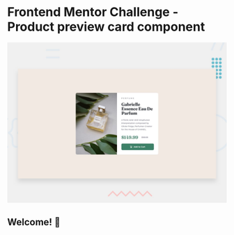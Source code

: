 # Frontend Mentor Challenge - Product preview card component

![Design preview for the Product preview card component coding challenge](./design/desktop-preview.jpg)

## Welcome! 👋


